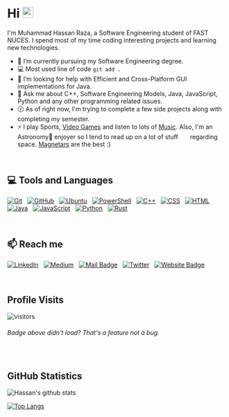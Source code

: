 # <strong>Hi </strong><img src="https://user-images.githubusercontent.com/1303154/88677602-1635ba80-d120-11ea-84d8-d263ba5fc3c0.gif" width="25px" alt="hi">

I'm Muhammad Hassan Raza, a Software Engineering student of FAST NUCES. I spend most of my time coding interesting projects and learning new technologies.

- 🔭 I’m currently pursuing my Software Engineering degree.
- :computer: Most used line of code `git add .`
- 🤔 I’m looking for help with Efficient and Cross-Platform GUI implementations for Java.
- 💬 Ask me about C++, Software Engineering Models, Java, JavaScript, Python and any other programming related issues. 
- :clock130: As of right now, I'm trying to complete a few side projects along with completing my semester.
- ⚡ I play Sports, <a href="https://steamcommunity.com/id/infinityexistence/">Video Games</a> and listen to lots of <a href="https://open.spotify.com/user/raihassanraza">Music</a>. Also, I'm an Astronomy🌌 enjoyer so I tend to read up on a lot of stuff &nbsp;&nbsp;&nbsp;&nbsp;&nbsp;&nbsp;regarding space. <a href="https://earthsky.org/space/what-is-a-magnetar/">Magnetars</a> are the best :)

<br>

## 💻 <strong>Tools and Languages</strong>

<!-- TODO: Make technologies links takes you to repositories 
<a href="https://i.postimg.cc/Gm71y6yL/35bdwf.jpg"></a>-->

[![Git](https://img.shields.io/badge/-Git-05122A?style=flat&logo=git)](#)&nbsp;&nbsp;
[![GitHub](https://img.shields.io/badge/-GitHub-05122A?style=flat&logo=github)](#)&nbsp;&nbsp;
[![Ubuntu](https://img.shields.io/badge/-Ubuntu-05122A?style=flat&logo=Ubuntu)](#)&nbsp;&nbsp;
[![PowerShell](https://img.shields.io/badge/-PowerShell-05122A?style=flat&logo=powershell)](#)&nbsp;&nbsp;
[![C++](https://img.shields.io/badge/-C++-05122A?style=flat&logo=C%2B%2B)](#)&nbsp;&nbsp;
[![CSS](https://img.shields.io/badge/-CSS-05122A?style=flat&logo=CSS3&logoColor=1572B6)](#)&nbsp;&nbsp;
[![HTML](https://img.shields.io/badge/-HTML-05122A?style=flat&logo=HTML5)](#)&nbsp;&nbsp;
[![Java](https://img.shields.io/badge/-Java-05122A?style=flat&logo=Java&logoColor=f89820)](#)&nbsp;&nbsp;
[![JavaScript](https://img.shields.io/badge/-JavaScript-05122A?style=flat&logo=javascript)](#)&nbsp;&nbsp;
[![Python](https://img.shields.io/badge/-Python-05122A?style=flat&logo=python)](#)&nbsp;&nbsp;
[![Rust](https://img.shields.io/badge/-Rust-05122A?style=flat&logo=rust)](#)&nbsp;&nbsp;



<br>

## :mailbox: <strong> Reach me </strong>


[![LinkedIn](https://img.shields.io/badge/-LinkedIn-05122A?style=flat&logo=linkedin)](https://www.linkedin.com/in/hassanraza22/)&nbsp;&nbsp;
[![Medium](https://img.shields.io/badge/-Medium-05122A?style=flat&logo=medium)](https://medium.com/@raihassanraza)&nbsp;&nbsp;
[![Mail Badge](https://img.shields.io/badge/-ProtonMail-05122A?style=flat&logo=protonmail)](mailto:RaiHassanRaza@protonmail.com)&nbsp;&nbsp;
[![Twitter](https://img.shields.io/badge/-Twitter-05122A?style=flat&logo=twitter)](https://twitter.com/RaiHassanRaza22)&nbsp;&nbsp;
[![Website Badge](https://img.shields.io/badge/-WordPress-05122A?style=flat&logo=wordpress)](https://hassansjourney.wordpress.com/)


<br>

## <strong>Profile Visits </strong> 

![visitors](https://visitor-badge.glitch.me/badge?page_id=M-Hassan-Raza.M-Hassan-Raza) 
<h6> Badge above didn't load? That's a feature not a bug. </h6>

<!--
<details>
<summary>
  <strong>More stuff about me</strong>
</summary>
-->

<br>

## GitHub Statistics

![Hassan's github stats](https://github-readme-stats.vercel.app/api?username=M-Hassan-Raza&show_icons=true,contribs&count_private=true&layout=compact&theme=cobalt&include_all_commits=true)
  
[![Top Langs](https://github-readme-stats.vercel.app/api/top-langs/?username=M-Hassan-Raza&langs_count=10&layout=compact&theme=cobalt)](https://github.com/anuraghazra/github-readme-stats)
</details>
